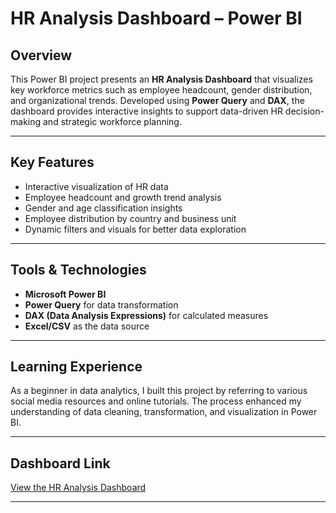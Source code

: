 

# **HR Analysis Dashboard – Power BI**

## **Overview**

This Power BI project presents an **HR Analysis Dashboard** that visualizes key workforce metrics such as employee headcount, gender distribution, and organizational trends. Developed using **Power Query** and **DAX**, the dashboard provides interactive insights to support data-driven HR decision-making and strategic workforce planning.

---

## **Key Features**

* Interactive visualization of HR data
* Employee headcount and growth trend analysis
* Gender and age classification insights
* Employee distribution by country and business unit
* Dynamic filters and visuals for better data exploration

---

## **Tools & Technologies**

* **Microsoft Power BI**
* **Power Query** for data transformation
* **DAX (Data Analysis Expressions)** for calculated measures
* **Excel/CSV** as the data source

---

## **Learning Experience**

As a beginner in data analytics, I built this project by referring to various social media resources and online tutorials. The process enhanced my understanding of data cleaning, transformation, and visualization in Power BI.

---

## **Dashboard Link**

[View the HR Analysis Dashboard](https://app.powerbi.com/groups/me/reports/a87c176c-e14f-4375-8033-0e8ee1e6fad1/8c31987c6bd05b0e4270?experience=power-bi)

---


